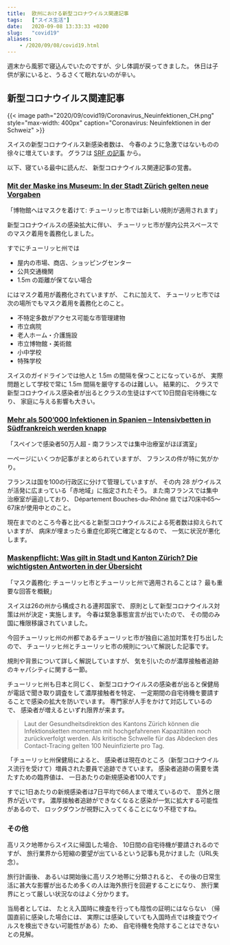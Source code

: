 ```yaml
---
title:  欧州における新型コロナウイルス関連記事
tags:	["スイス生活"]
date:	2020-09-08 13:33:33 +0200
slug:   "covid19"
aliases:
    - /2020/09/08/covid19.html
---
```

週末から風邪で寝込んでいたのですが、少し体調が戻ってきました。
休日は子供が家にいると、うるさくて眠れないのが辛い。

## 新型コロナウイルス関連記事

{{< image 
    path="2020/09/covid19/Coronavirus_Neuinfektionen_CH.png"
    style="max-width: 400px"
    caption="Coronavirus: Neuinfektionen in der Schweiz" >}}

スイスの新型コロナウイルス新感染者数は、
今春のように急激ではないものの徐々に増えています。
グラフは [SRF の記事](https://www.srf.ch/news/schweiz/coronavirus-so-entwickeln-sich-die-corona-fallzahlen-in-der-schweiz) から。

以下、寝ている最中に読んだ、
新型コロナウイルス関連記事の覚書。

### [Mit der Maske ins Museum: In der Stadt Zürich gelten neue Vorgaben](https://www.nzz.ch/zuerich/mit-der-maske-ins-museum-in-der-stadt-zuerich-gelten-neue-vorgaben-ld.1575406)

「博物館へはマスクを着けて: チューリッヒ市では新しい規則が適用されます」

新型コロナウイルスの感染拡大に伴い、
チューリッヒ市が屋内公共スペースでのマスク着用を義務化しました。

すでにチューリッヒ州では

* 屋内の市場、商店、ショッピングセンター
* 公共交通機関
* 1.5m の距離が保てない場合

にはマスク着用が義務化されていますが、
これに加えて、
チューリッヒ市では次の場所でもマスク着用を義務化とのこと。

* 不特定多数がアクセス可能な市管理建物
* 市立病院
* 老人ホーム・介護施設
* 市立博物館・美術館
* 小中学校
* 特殊学校

スイスのガイドラインでは他人と 1.5m の間隔を保つことになっているが、
実際問題として学校で常に 1.5m 間隔を厳守するのは難しい。
結果的に、
クラスで新型コロナウイルス感染者が出るとクラスの生徒はすべて10日間自宅待機になり、
家庭に与える影響も大きい。

### [Mehr als 500’000 Infektionen in Spanien – Intensivbetten in Südfrankreich werden knapp](https://www.bluewin.ch/de/news/schweiz/stadt-zuerich-fuehrt-maskenpflicht-in-oeffentlichen-bereichen-ein-435022.html)

「スペインで感染者50万人超 - 南フランスでは集中治療室がほぼ満室」

一ページにいくつか記事がまとめられていますが、
フランスの件が特に気がかり。

フランスは国を100の行政区に分けて管理していますが、
その内 28 がウイルスが活発に広まっている「赤地域」に指定されたそう。
また南フランスでは集中治療室が逼迫しており、
Département Bouches-du-Rhône 県では70床中65〜67床が使用中とのこと。


現在までのところ今春と比べると新型コロナウイルスによる死者数は抑えられていますが、
病床が埋まったら重症化即死亡確定となるので、
一気に状況が悪化します。

### [Maskenpflicht: Was gilt in Stadt und Kanton Zürich? Die wichtigsten Antworten in der Übersicht](https://www.nzz.ch/zuerich/die-stadt-zuerich-dehnt-die-maskenpflicht-auf-schulen-museen-und-schalterhallen-aus-die-wichtigsten-antworten-in-der-uebersicht-ld.1572928)

「マスク義務化: チューリッヒ市とチューリッヒ州で適用されることは？ 最も重要な回答を概観」

スイスは26の州から構成される連邦国家で、
原則として新型コロナウイルス対策は州が決定・実施します。
今春は緊急事態宣言が出でいたので、
その間のみ国に権限移譲されていました。

今回チューリッヒ州の州都であるチューリッヒ市が独自に追加対策を打ち出したので、
チューリッヒ州とチューリッヒ市の規則について解説した記事です。

規則や背景について詳しく解説していますが、
気を引いたのが濃厚接触者追跡のキャパシティに関する一節。

チューリッヒ州も日本と同じく、
新型コロナウイルスの感染者が出ると保健局が電話で聞き取り調査をして濃厚接触者を特定、
一定期間の自宅待機を要請することで感染の拡大を防いでいます。
専門家が人手をかけて対応しているので、
感染者が増えるといずれ限界が来ます。

> Laut der Gesundheitsdirektion des Kantons Zürich können die Infektionsketten momentan mit hochgefahrenen Kapazitäten noch zurückverfolgt werden. Als kritische Schwelle für das Abdecken des Contact-Tracing gelten 100 Neuinfizierte pro Tag.

「チューリッヒ州保健局によると、
感染者は現在のところ（新型コロナウイルス流行を受けて）増員された要員で追跡できています。
感染者追跡の需要を満たすための臨界値は、
一日あたりの新規感染者100人です」

すでに1日あたりの新規感染者は7日平均で66人まで増えているので、
意外と限界が近いです。
濃厚接触者追跡ができなくなると感染が一気に拡大する可能性があるので、
ロックダウンが視野に入ってくることになり不穏ですね。

### その他

高リスク地帯からスイスに帰国した場合、
10日間の自宅待機が要請されるのですが、
旅行業界から短縮の要望が出ているという記事も見かけました（URL失念）。

旅行計画後、
あるいは開始後に高リスク地帯に分類されると、
その後の日常生活に甚大な影響が出るため多くの人は海外旅行を回避することになり、
旅行業界にとって厳しい状況なのはよく分かります。

当局者としては、
たとえ入国時に検査を行っても陰性の証明にはならない
（帰国直前に感染した場合には、
実際には感染していても入国時点では検査でウイルスを検出できない可能性がある）ため、
自宅待機を免除することはできないとの見解。


